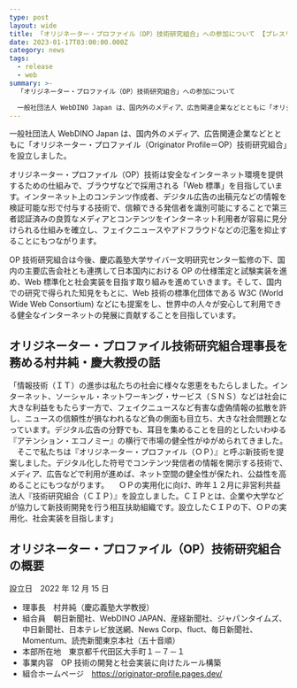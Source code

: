 ```yaml
---
type: post
layout: wide
title: 「オリジネーター・プロファイル（OP）技術研究組合」への参加について 【プレスリリース】
date: 2023-01-17T03:00:00.000Z
category: news
tags:
  - release
  - web
summary: >-
  「オリジネーター・プロファイル（OP）技術研究組合」への参加について

  一般社団法人 WebDINO Japan は、国内外のメディア、広告関連企業などとともに「オリジネーター・プロファイル（Originator Profile＝OP）技術研究組合」を設立しました。OP 技術研究組合は今後、慶応義塾大学サイバー文明研究センター監修の下、国内の主要広告会社とも連携して日本国内における OP の仕様策定と試験実装を進め、Web 標準化と社会実装を目指す取り組みを進めていきます。
---
```

一般社団法人 WebDINO Japan は、国内外のメディア、広告関連企業などとともに「オリジネーター・プロファイル（Originator Profile＝OP）技術研究組合」を設立しました。

オリジネーター・プロファイル（OP）技術は安全なインターネット環境を提供するための仕組みで、ブラウザなどで採用される「Web 標準」を目指しています。インターネット上のコンテンツ作成者、デジタル広告の出稿元などの情報を検証可能な形で付与する技術で、信頼できる発信者を識別可能にすることで第三者認証済みの良質なメディアとコンテンツをインターネット利用者が容易に見分けられる仕組みを確立し、フェイクニュースやアドフラウドなどの氾濫を抑止することにもつながります。

OP 技術研究組合は今後、慶応義塾大学サイバー文明研究センター監修の下、国内の主要広告会社とも連携して日本国内における OP の仕様策定と試験実装を進め、Web 標準化と社会実装を目指す取り組みを進めていきます。そして、国内での研究で得られた知見をもとに、Web 技術の標準化団体である W3C (World Wide Web Consortium) などにも提案をし、世界中の人々が安心して利用できる健全なインターネットの発展に貢献することを目指しています。 

## オリジネーター・プロファイル技術研究組合理事長を務める村井純・慶大教授の話

「情報技術（ＩＴ）の進歩は私たちの社会に様々な恩恵をもたらしました。インターネット、ソーシャル・ネットワーキング・サービス（ＳＮＳ）などは社会に大きな利益をもたらす一方で、フェイクニュースなど有害な虚偽情報の拡散を許し、ニュースの信頼性が損なわれるなど負の側面も目立ち、大きな社会問題となっています。デジタル広告の分野でも、耳目を集めることを目的としたいわゆる『アテンション・エコノミー』の横行で市場の健全性がゆがめられてきました。
　そこで私たちは『オリジネーター・プロファイル（ＯＰ）』と呼ぶ新技術を提案しました。デジタル化した符号でコンテンツ発信者の情報を開示する技術で、メディア、広告などで利用が進めば、ネット空間の健全性が保たれ、公益性を高めることにもつながります。
　ＯＰの実用化に向け、昨年１２月に非営利共益法人『技術研究組合（ＣＩＰ）』を設立しました。ＣＩＰとは、企業や大学などが協力して新技術開発を行う相互扶助組織です。設立したＣＩＰの下、ＯＰの実用化、社会実装を目指します」

## オリジネーター・プロファイル（OP）技術研究組合の概要

設立日　2022 年 12 月 15 日

* 理事長　村井純（慶応義塾大学教授）
* 組合員　朝日新聞社、WebDINO JAPAN、産経新聞社、ジャパンタイムズ、中日新聞社、日本テレビ放送網、News Corp、fluct、毎日新聞社、Momentum、読売新聞東京本社（五十音順）
* 本部所在地　東京都千代田区大手町１－７－１
* 事業内容　OP 技術の開発と社会実装に向けたルール構築
* 組合ホームページ　https://originator-profile.pages.dev/